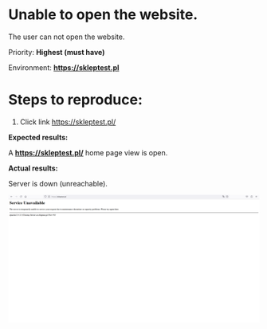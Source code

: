 # **Unable to open the website.**

The user can not open the website.

Priority: **Highest (must have)**

Environment: **https://skleptest.pl**

# Steps to reproduce:

1. Click link https://skleptest.pl/

**Expected results:**

A **https://skleptest.pl/** home page view is open.

**Actual results:**

Server is down (unreachable).

[![image-001.png](https://raw.githubusercontent.com/Karolka29/sandbox/d321cae74c106283590c8d15355adc88fee2c801/images/image-001.png)](https://github.com/Karolka29/sandbox/blob/d321cae74c106283590c8d15355adc88fee2c801/images/image-001.png)